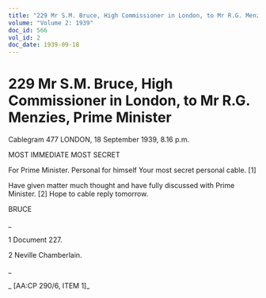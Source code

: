 ```yaml
---
title: "229 Mr S.M. Bruce, High Commissioner in London, to Mr R.G. Menzies, Prime Minister"
volume: "Volume 2: 1939"
doc_id: 566
vol_id: 2
doc_date: 1939-09-18
---
```


# 229 Mr S.M. Bruce, High Commissioner in London, to Mr R.G. Menzies, Prime Minister

Cablegram 477 LONDON, 18 September 1939, 8.16 p.m.

MOST IMMEDIATE MOST SECRET

For Prime Minister. Personal for himself Your most secret personal cable. [1]

Have given matter much thought and have fully discussed with Prime Minister. [2] Hope to cable reply tomorrow.

BRUCE

_

1 Document 227.

2 Neville Chamberlain.

_

_ [AA:CP 290/6, ITEM 1]_
